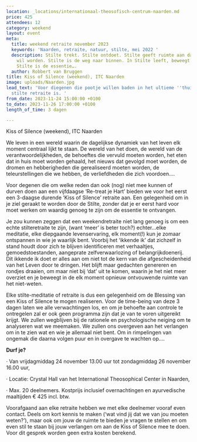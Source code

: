 ```yaml
---
location: _locations/internationaal-theosofisch-centrum-naarden.md
price: 425
attendees: 12
category: weekend
layout: event
meta:
  title: weekend retraite november 2023
  keywords: 'Naarden, retraite, natuur, stilte, mei 2022 '
  description: Stilte trekt. Stilte ontdoet. Stilte geeft ruimte aan dat wat gezien
    wil worden. Stilte is de weg naar binnen. In Stilte leeft, beweegt en sterft alles.
    Stilte is de essentie….
  author: Robbert van Bruggen
title: Kiss of Silence (weekend), ITC Naarden
image: uploads/Naarden.jpg
lead_text: 'Voor diegenen die pootje willen baden in het ultieme ''thuiskomen'' dat
  stilte retraite is. '
from_date: 2023-11-24 15:00:00 +0100
to_date: 2023-11-26 17:00:00 +0100
length_of_time: 3 dagen

---
```

Kiss of Silence (weekend), ITC Naarden

We leven in een wereld waarin de dagelijkse dynamiek van het leven elk moment centraal lijkt te staan. De wereld van het doen, de wereld van de verantwoordelijkheden, de behoeftes die vervuld moeten worden, het eten dat in huis moet worden gehaald, het nieuws dat gevolgd moet worden, de dromen en hebberigheden die gerealiseerd moeten worden, de teleurstellingen die we hebben, de verliefdheden die zich voordoen….

Voor degenen die om welke reden dan ook (nog) niet mee kunnen of durven doen aan een vijfdaagse ‘Re-treat je Hart’ bieden we voor het eerst een 3-daagse durende ‘Kiss of Silence’ retraite aan. Een gelegenheid om in je ziel geraakt te worden door de Stilte, zonder dat je er eerst hard voor moet werken om waardig genoeg te zijn om de essentie te ontvangen.

Je zou kunnen zeggen dat een weekendretraite niet lang genoeg is om een echte stilteretraite te zijn, (want ‘meer’ is beter toch?) echter…elke meditatie, elke diepgaande levenservaring, elk moment(!) kun je zomaar ontspannen in wie je waarlijk bent. Voorbij het ‘ikkende ik’ dat zichzelf in stand houdt door zich te blijven identificeren met verhaaltjes, gemoedstoestanden, aangeprate zelfverwaarlozing of belangrijkdoenerij. Dit ikkende ik doet er alles aan om niet tot de kern van die afgescheidenheid van het Leven door te dringen. Het blijft maar gedachten genereren en rondjes draaien, om maar niet bij ‘dat’ uit te komen, waarin je het niet meer overziet en je beweegt in de elk moment opnieuw ontvouwende ruimte van het niet-weten.

Elke stilte-meditatie of retraite is dus een gelegenheid om de Blessing van een Kiss of Silence te mogen realiseren. Voor de time-being van deze 3 dagen laten we alle verwachtingen los, en om je behoefte aan controle te ontregelen zal er ook geen programma zijn dat je van te voren uitgereikt krijgt. We zullen wegblijven bij de rationele en psychologische neiging om te analyseren wat we meemaken. We zullen ons overgeven aan het verlangen om in te zien wat en wie je allemaal niet bent. Om in rimpelingen van ongemak die daarna volgen puur en in overgave te wachten op….

**Durf je?**

· Van vrijdagmiddag 24 november 13.00 uur tot zondagmiddag 26 november 16.00 uur,

· Locatie: Crystal Hall van het International Theosophical Center in Naarden,

· Max. 20 deelnemers. Kostprijs inclusief overnachtingen en ayurvedische maaltijden € 425 incl. btw.

Voorafgaand aan elke retraite hebben we met elke deelnemer vooraf even contact. Deels om kort kennis te maken (‘wat vind jij dat we van jou moeten weten?’), maar ook om jouw de ruimte te bieden je vragen te stellen en om even stil te staan bij jouw verlangen om aan de Kiss of Silence mee te doen. Voor dit gesprek worden geen extra kosten berekend.